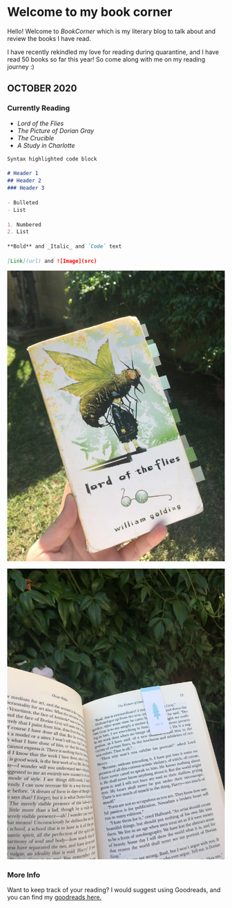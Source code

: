 # Welcome to my book corner

Hello!  Welcome to _BookCorner_ which is my literary blog to talk about and review the books I have read.  

I have recently rekindled my love for reading during quarantine, and I have read 50 books so far this year!  So come along with me on my reading journey :)

## OCTOBER 2020

### Currently Reading

- _Lord of the Flies_
- _The Picture of Dorian Gray_
- _The Crucible_
- _A Study in Charlotte_



```markdown
Syntax highlighted code block

# Header 1
## Header 2
### Header 3

- Bulleted
- List

1. Numbered
2. List

**Bold** and _Italic_ and `Code` text

[Link](url) and ![Image](src)
```
![lotf](IMG_4928.JPG)



![pictureofdoriangray](IMG_4937.JPG)

### More Info

Want to keep track of your reading?  I would suggest using Goodreads, and you can find my [goodreads here.](https://www.goodreads.com/user/show/104617296-kayla)  


